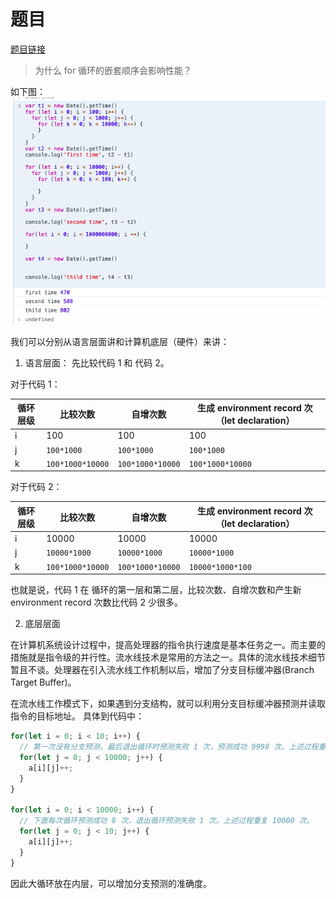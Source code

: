 # 题目
[题目链接](https://github.com/Advanced-Frontend/Daily-Interview-Question/issues/235)
> 为什么 for 循环的嵌套顺序会影响性能？

如下图：
![](../../images/200317-problem-120.png)


我们可以分别从语言层面讲和计算机底层（硬件）来讲：

1. 语言层面：
先比较代码 1 和 代码 2。

对于代码 1：

循环层级 | 比较次数 | 自增次数 | 生成 environment record 次（let declaration）
-| -| -|-|
i | 100 | 100 | 100
j | `100*1000` | `100*1000` | `100*1000`
k | `100*1000*10000` | `100*1000*10000` | `100*1000*10000`

对于代码 2：

循环层级 | 比较次数 | 自增次数| 生成 environment record 次（let declaration）
-| -| -|-|
i | 10000 | 10000 | 10000
j | `10000*1000` | `10000*1000` | `10000*1000`
k | `100*1000*10000` | `100*1000*10000` | `10000*1000*100`


也就是说，代码 1 在 循环的第一层和第二层，比较次数、自增次数和产生新 environment record 次数比代码 2 少很多。


2. 底层层面
  
在计算机系统设计过程中，提高处理器的指令执行速度是基本任务之一。而主要的措施就是指令级的并行性。流水线技术是常用的方法之一。具体的流水线技术细节暂且不谈。处理器在引入流水线工作机制以后，增加了分支目标缓冲器(Branch Target Buffer)。

在流水线工作模式下，如果遇到分支结构，就可以利用分支目标缓冲器预测并读取指令的目标地址。
具体到代码中：
```javascript
for(let i = 0; i < 10; i++) {
  // 第一次没有分支预测，最后退出循环时预测失败 1 次，预测成功 9998 次。上述过程重复 10 次
  for(let j = 0; j < 10000; j++) {
    a[i][j]++;
  }
}

for(let i = 0; i < 10000; i++) {
  // 下面每次循环预测成功 8 次，退出循环预测失败 1 次。上述过程重复 10000 次。
  for(let j = 0; j < 10; j++) {
    a[i][j]++;
  }
}
```

因此大循环放在内层，可以增加分支预测的准确度。